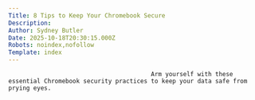 ```yaml
---
Title: 8 Tips to Keep Your Chromebook Secure
Description: 
Author: Sydney Butler
Date: 2025-10-18T20:30:15.000Z
Robots: noindex,nofollow
Template: index
---
```


                                            Arm yourself with these essential Chromebook security practices to keep your data safe from prying eyes.
                                        